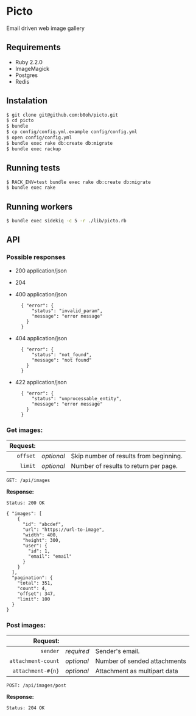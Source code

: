 # Picto

Email driven web image gallery

## Requirements
* Ruby 2.2.0
* ImageMagick
* Postgres
* Redis

## Instalation
```sh
$ git clone git@github.com:b0oh/picto.git
$ cd picto
$ bundle
$ cp config/config.yml.example config/config.yml
$ open config/config.yml
$ bundle exec rake db:create db:migrate
$ bundle exec rackup
```

## Running tests
```sh
$ RACK_ENV=test bundle exec rake db:create db:migrate
$ bundle exec rake
```

## Running workers
```sh
$ bundle exec sidekiq -c 5 -r ./lib/picto.rb
```

## API

### Possible responses

* 200 application/json
* 204
* 400 application/json

  ```httph-javascript
    { "error": {
        "status": "invalid_param",
        "message": "error message"
      }
    }
  ```

* 404 application/json

  ```http-javascript
    { "error": {
        "status": "not_found",
        "message": "not found"
      }
    }
  ```

* 422 application/json

  ```http-javascript
    { "error": {
        "status": "unprocessable_entity",
        "message": "error message"
      }
    }
  ```

### Get images:

Request: | &nbsp;     | &nbsp;
--------:|------------|------------
`offset` | _optional_ | Skip number of results from beginning.
`limit`  | _optional_ | Number of results to return per page.

```httph
GET: /api/images
```

**Response:**

```httph-javascript
Status: 200 OK

{ "images": [
    {
      "id": "abcdef",
      "url": "https://url-to-image",
      "width": 400,
      "height": 300,
      "user": {
        "id": 1,
        "email": "email"
      }
    }
  ],
  "pagination": {
    "total": 351,
    "count": 4,
    "offset": 347,
    "limit": 100
  }
}
```

### Post images:

Request:            | &nbsp;     | &nbsp;
-------------------:|------------|------------
`sender`            | _required_ | Sender's email.
`attachment-count`  | _optional_ | Number of sended attachments
`attachment-#{n}`   | _optional_ | Attachment as multipart data

```httph
POST: /api/images/post
```

**Response:**

```httph-javascript
Status: 204 OK
```
